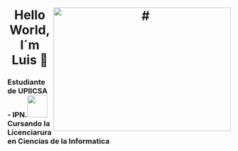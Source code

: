 <h1 align="center">
    <img src="https://i.ibb.co/WH8DLrF/image-header.gif" alt="#" align="right" width="400" height="280">
    Hello World, I´m Luis 👋
</h1>
<h3>Estudiante de UPIICSA - IPN.<img src="https://upload.wikimedia.org/wikipedia/commons/thumb/7/72/Logo_IPN.png/1200px-Logo_IPN.png" width="45" height="50">
 <br>
        Cursando la Licenciarura en Ciencias de la Informatica
</h3>









<!--
**LuisC4staneda/LuisC4staneda** is a ✨ _special_ ✨ repository because its `README.md` (this file) appears on your GitHub profile.

Here are some ideas to get you started:

- 🔭 I’m currently working on ...
- 🌱 I’m currently learning ...
- 👯 I’m looking to collaborate on ...
- 🤔 I’m looking for help with ...
- 💬 Ask me about ...
- 📫 How to reach me: ...
- 😄 Pronouns: ...
- ⚡ Fun fact: ...
-->


